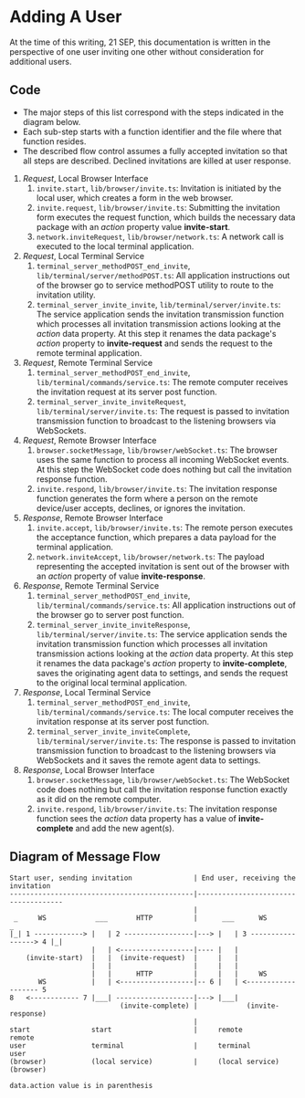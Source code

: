 <!-- documentation/invitation - Notes on the flow control of the invitation process. -->

# Adding A User
At the time of this writing, 21 SEP, this documentation is written in the perspective of one user inviting one other without consideration for additional users.


## Code
* The major steps of this list correspond with the steps indicated in the diagram below.
* Each sub-step starts with a function identifier and the file where that function resides.
* The described flow control assumes a fully accepted invitation so that all steps are described.  Declined invitations are killed at user response.

1. *Request*, Local Browser Interface
   1. `invite.start`, `lib/browser/invite.ts`: Invitation is initiated by the local user, which creates a form in the web browser.
   2. `invite.request`, `lib/browser/invite.ts`: Submitting the invitation form executes the request function, which builds the necessary data package with an *action* property value **invite-start**.
   3. `network.inviteRequest`, `lib/browser/network.ts`: A network call is executed to the local terminal application.
2. *Request*, Local Terminal Service
   1. `terminal_server_methodPOST_end_invite`, `lib/terminal/server/methodPOST.ts`: All application instructions out of the browser go to service methodPOST utility to route to the invitation utility.
   2. `terminal_server_invite_invite`, `lib/terminal/server/invite.ts`:  The service application sends the invitation transmission function which processes all invitation transmission actions looking at the *action* data property.  At this step it renames the data package's *action* property to **invite-request** and sends the request to the remote terminal application.
3. *Request*, Remote Terminal Service
   1. `terminal_server_methodPOST_end_invite`, `lib/terminal/commands/service.ts`: The remote computer receives the invitation request at its server post function.
   2. `terminal_server_invite_inviteRequest`, `lib/terminal/server/invite.ts`: The request is passed to invitation transmission function to broadcast to the listening browsers via WebSockets.
4. *Request*, Remote Browser Interface
   1. `browser.socketMessage`, `lib/browser/webSocket.ts`: The browser uses the same function to process all incoming WebSocket events.  At this step the WebSocket code does nothing but call the invitation response function.
   2. `invite.respond`, `lib/browser/invite.ts`: The invitation response function generates the form where a person on the remote device/user accepts, declines, or ignores the invitation.
5. *Response*, Remote Browser Interface
   1. `invite.accept`, `lib/browser/invite.ts`: The remote person executes the acceptance function, which prepares a data payload for the terminal application.
   2. `network.inviteAccept`, `lib/browser/network.ts`: The payload representing the accepted invitation is sent out of the browser with an *action* property of value **invite-response**.
6. *Response*, Remote Terminal Service
   1. `terminal_server_methodPOST_end_invite`, `lib/terminal/commands/service.ts`: All application instructions out of the browser go to server post function.
   2. `terminal_server_invite_inviteResponse`, `lib/terminal/server/invite.ts`: The service application sends the invitation transmission function which processes all invitation transmission actions looking at the *action* data property.  At this step it renames the data package's *action* property to **invite-complete**, saves the originating agent data to settings, and sends the request to the original local terminal application.
7. *Response*, Local Terminal Service
   1. `terminal_server_methodPOST_end_invite`, `lib/terminal/commands/service.ts`: The local computer receives the invitation response at its server post function.
   2. `terminal_server_invite_inviteComplete`, `lib/terminal/server/invite.ts`: The response is passed to invitation transmission function to broadcast to the listening browsers via WebSockets and it saves the remote agent data to settings.
8. *Response*, Local Browser Interface
   1. `browser.socketMessage`, `lib/browser/webSocket.ts`: The WebSocket code does nothing but call the invitation response function exactly as it did on the remote computer.
   2. `invite.respond`, `lib/browser/invite.ts`: The invitation response function sees the *action* data property has a value of **invite-complete** and add the new agent(s).

## Diagram of Message Flow
```
Start user, sending invitation               | End user, receiving the invitation
---------------------------------------------|-------------------------------------
                                             |
 _     WS            ___       HTTP          |      ___      WS                  _
|_| 1 ------------> |   | 2 -----------------|---> |   | 3 -----------------> 4 |_|
                    |   | <------------------|---- |   |
    (invite-start)  |   |  (invite-request)  |     |   |
                    |   |                    |     |   |
                    |   |      HTTP          |     |   |     WS
       WS           |   | <------------------|-- 6 |   | <------------------- 5
8   <------------ 7 |___| -------------------|---> |___|
                           (invite-complete) |            (invite-response)
                                             |
start               start                    |     remote                 remote
user                terminal                 |     terminal               user
(browser)           (local service)          |     (local service)        (browser)

data.action value is in parenthesis
```
